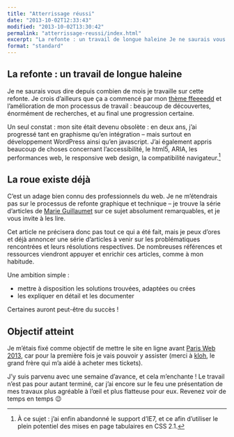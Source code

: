 ```yaml
---
title: "Atterrissage réussi"
date: "2013-10-02T12:33:43"
modified: "2013-10-02T13:30:42"
permalink: "atterrissage-reussi/index.html"
excerpt: "La refonte : un travail de longue haleine Je ne saurais vous dire depuis combien de mois je travaille sur cette refonte. Je crois d’ailleurs que ça a commencé par mon thème ffeeeedd&nbsp;et l’amélioration de mon processus de travail : beaucoup de découvertes, énormément de recherches, et au final une progression certaine. Un seul constat \[…\] [Lire la suite de «&nbsp;Atterrissage réussi&nbsp;» →](https://www.ffoodd.fr/atterrissage-reussi/)"
format: "standard"
---
```

## La refonte : un travail de longue haleine

Je ne saurais vous dire depuis combien de mois je travaille sur cette refonte. Je crois d’ailleurs que ça a commencé par mon [thème ffeeeedd](https://github.com/ffoodd/ffeeeedd)&nbsp;et l’amélioration de mon processus de travail : beaucoup de découvertes, énormément de recherches, et au final une progression certaine.

Un seul constat : mon site était devenu obsolète : en deux ans, j’ai progressé tant en graphisme qu’en intégration – mais surtout en développement WordPress ainsi qu’en javascript. J’ai également appris beaucoup de choses concernant l’accessibilité, le html5, ARIA, les performances web, le responsive web design, la compatibilité navigateur.[^1]

[^1]: À ce sujet : j’ai enfin abandonné le support d’IE7, et ce afin d’utiliser le plein potentiel des mises en page tabulaires en CSS 2.1.

## La roue existe déjà

C’est un adage bien connu des professionnels du web. Je ne m’étendrais pas sur le processus de refonte graphique et technique – je trouve la série d’articles de [Marie Guillaumet](http://marieguillaumet.com/)&nbsp;sur ce sujet absolument remarquables, et je vous invite à les lire.

Cet article ne précisera donc pas tout ce qui a été fait, mais je peux d’ores et déjà annoncer une série d’articles à venir sur les problématiques rencontrées et leurs résolutions respectives. De nombreuses références et ressources viendront appuyer et enrichir ces articles, comme à mon habitude.

Une ambition simple :

* mettre à disposition les solutions trouvées, adaptées ou crées
* les expliquer en détail et les documenter

Certaines auront peut-être du succès !

## Objectif atteint

Je m’étais fixé comme objectif de mettre le site en ligne avant [Paris Web 2013](http://www.paris-web.fr/), car pour la première fois je vais pouvoir y assister (merci à [kloh](http://www.kloh.ch "Le site de Luc Poupard"), le grand frère qui m’a aidé à acheter mes tickets).

J’y suis parvenu avec une semaine d’avance, et cela m’enchante ! Le travail n’est pas pour autant terminé, car j’ai encore sur le feu une présentation de mes travaux plus agréable à l’œil et plus flatteuse pour eux. Revenez voir de temps en temps 😉